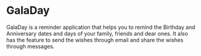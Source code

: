 # GalaDay
GalaDay is a reminder application that helps you to remind the Birthday and Anniversary dates and days of your family, friends and dear ones. It also has the feature to send the wishes through email and share the wishes through messages.
